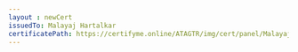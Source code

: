```yaml
--- 
layout : newCert 
issuedTo: Malayaj Hartalkar
certificatePath: https://certifyme.online/ATAGTR/img/cert/panel/MalayajHartalkar_10ea6.png
--- 
```

